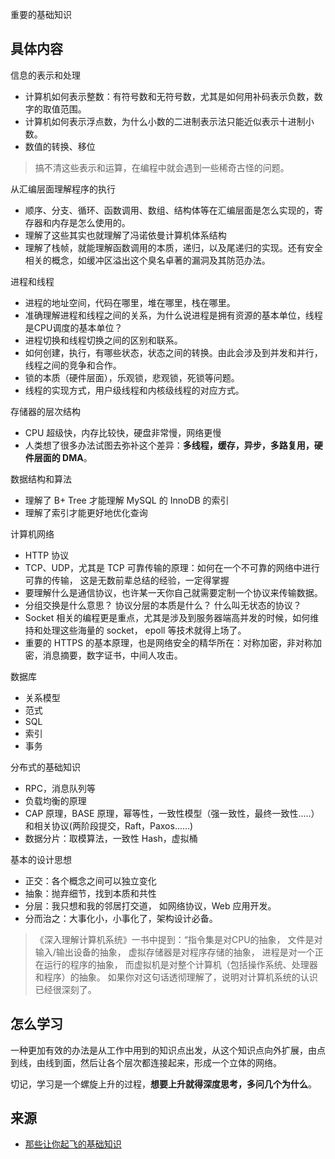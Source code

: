 重要的基础知识

## 具体内容
信息的表示和处理
* 计算机如何表示整数：有符号数和无符号数，尤其是如何用补码表示负数，数字的取值范围。
* 计算机如何表示浮点数，为什么小数的二进制表示法只能近似表示十进制小数。
* 数值的转换、移位

> 搞不清这些表示和运算，在编程中就会遇到一些稀奇古怪的问题。

从汇编层面理解程序的执行
* 顺序、分支、循环、函数调用、数组、结构体等在汇编层面是怎么实现的，寄存器和内存是怎么使用的。
* 理解了这些其实也就理解了冯诺依曼计算机体系结构
* 理解了栈帧，就能理解函数调用的本质，递归，以及尾递归的实现。还有安全相关的概念，如缓冲区溢出这个臭名卓著的漏洞及其防范办法。

进程和线程
* 进程的地址空间，代码在哪里，堆在哪里，栈在哪里。
* 准确理解进程和线程之间的关系，为什么说进程是拥有资源的基本单位，线程是CPU调度的基本单位？
* 进程切换和线程切换之间的区别和联系。
* 如何创建，执行，有哪些状态，状态之间的转换。由此会涉及到并发和并行，线程之间的竞争和合作。
* 锁的本质（硬件层面），乐观锁，悲观锁，死锁等问题。
* 线程的实现方式，用户级线程和内核级线程的对应方式。

存储器的层次结构
* CPU 超级快，内存比较快，硬盘非常慢，网络更慢
* 人类想了很多办法试图去弥补这个差异：**多线程，缓存，异步，多路复用，硬件层面的 DMA**。

数据结构和算法
* 理解了 B+ Tree 才能理解 MySQL 的 InnoDB 的索引
* 理解了索引才能更好地优化查询

计算机网络
* HTTP 协议
* TCP、UDP，尤其是 TCP 可靠传输的原理：如何在一个不可靠的网络中进行可靠的传输， 这是无数前辈总结的经验，一定得掌握
* 要理解什么是通信协议，也许某一天你自己就需要定制一个协议来传输数据。
* 分组交换是什么意思？ 协议分层的本质是什么？ 什么叫无状态的协议？
* Socket 相关的编程更是重点，尤其是涉及到服务器端高并发的时候，如何维持和处理这些海量的 socket， epoll 等技术就得上场了。
* 重要的 HTTPS 的基本原理，也是网络安全的精华所在：对称加密，非对称加密，消息摘要，数字证书，中间人攻击。

数据库
* 关系模型
* 范式
* SQL
* 索引
* 事务

分布式的基础知识
* RPC，消息队列等
* 负载均衡的原理
* CAP 原理，BASE 原理，幂等性，一致性模型（强一致性，最终一致性.....）和相关协议(两阶段提交，Raft，Paxos......)
* 数据分片：取模算法，一致性 Hash，虚拟桶

基本的设计思想
* 正交：各个概念之间可以独立变化
* 抽象：抛弃细节，找到本质和共性
* 分层：我只想和我的邻居打交道， 如网络协议，Web 应用开发。
* 分而治之：大事化小，小事化了，架构设计必备。

> 《深入理解计算机系统》一书中提到：“指令集是对CPU的抽象， 文件是对输入/输出设备的抽象， 虚拟存储器是对程序存储的抽象， 进程是对一个正在运行的程序的抽象， 而虚拟机是对整个计算机（包括操作系统、处理器和程序）的抽象。 如果你对这句话透彻理解了，说明对计算机系统的认识已经很深刻了。

## 怎么学习
一种更加有效的办法是从工作中用到的知识点出发，从这个知识点向外扩展，由点到线，由线到面，然后让各个层次都连接起来，形成一个立体的网络。

切记，学习是一个螺旋上升的过程，**想要上升就得深度思考，多问几个为什么**。

## 来源
* [那些让你起飞的基础知识](https://mp.weixin.qq.com/s/Rt9Kn8BoWVfxdBlYdpFDCQ)